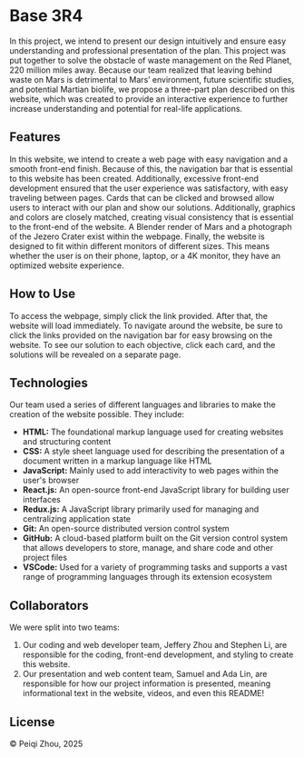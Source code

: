 # Base 3R4
In this project, we intend to present our design intuitively and ensure easy understanding and professional presentation of the plan. This project was put together to solve the obstacle of waste management on the Red Planet, 220 million miles away. Because our team realized that leaving behind waste on Mars is detrimental to Mars’ environment, future scientific studies, and potential Martian biolife, we propose a three-part plan described on this website, which was created to provide an interactive experience to further increase understanding and potential for real-life applications.

## Features
In this website, we intend to create a web page with easy navigation and a smooth front-end finish. Because of this, the navigation bar that is essential to this website has been created. Additionally, excessive front-end development ensured that the user experience was satisfactory, with easy traveling between pages. Cards that can be clicked and browsed allow users to interact with our plan and show our solutions.
Additionally, graphics and colors are closely matched, creating visual consistency that is essential to the front-end of the website. A Blender render of Mars and a photograph of the Jezero Crater exist within the webpage. 
Finally, the website is designed to fit within different monitors of different sizes. This means whether the user is on their phone, laptop, or a 4K monitor, they have an optimized website experience.

## How to Use
To access the webpage, simply click the link provided. After that, the website will load immediately. To navigate around the website, be sure to click the links provided on the navigation bar for easy browsing on the website. To see our solution to each objective, click each card, and the solutions will be revealed on a separate page.

## Technologies
Our team used a series of different languages and libraries to make the creation of the website possible. They include:
* __HTML:__ The foundational markup language used for creating websites and structuring content
* __CSS:__ A style sheet language used for describing the presentation of a document written in a markup language like HTML
* __JavaScript:__ Mainly used to add interactivity to web pages within the user's browser
* __React.js:__ An open-source front-end JavaScript library for building user interfaces
* __Redux.js:__ A JavaScript library primarily used for managing and centralizing application state
* __Git:__ An open-source distributed version control system
* __GitHub:__ A cloud-based platform built on the Git version control system that allows developers to store, manage, and share code and other project files
* __VSCode:__ Used for a variety of programming tasks and supports a vast range of programming languages through its extension ecosystem

## Collaborators
We were split into two teams:
1. Our coding and web developer team, Jeffery Zhou and Stephen Li, are responsible for the coding, front-end development, and styling to create this website.
2. Our presentation and web content team, Samuel and Ada Lin, are responsible for how our project information is presented, meaning informational text in the website, videos, and even this README!

## License
&copy; Peiqi Zhou, 2025
